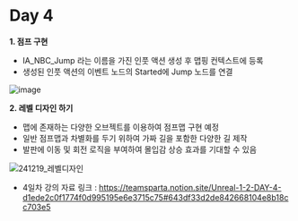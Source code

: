 # Day 4
**1. 점프 구현**

- IA_NBC_Jump 라는 이름을 가진 인풋 액션 생성 후 맵핑 컨텍스트에 등록
- 생성된 인풋 액션의 이벤트 노드의 Started에 Jump 노드를 연결

![image](https://github.com/user-attachments/assets/7c9edab6-57a5-47a6-8e51-60c9692ab62b)


**2. 레벨 디자인 하기**

- 맵에 존재하는 다양한 오브젝트를 이용하여 점프맵 구현 예정
- 일반 점프맵과 차별화를 두기 위하여 가짜 길을 포함한 다양한 길 제작
- 발판에 이동 및 회전 로직을 부여하여 몰입감 상승 효과를 기대할 수 있음

![241219_레벨디자인](https://github.com/user-attachments/assets/df522483-8581-4201-9290-88cdc0550ae4)

- 4일차 강의 자료 링크 : https://teamsparta.notion.site/Unreal-1-2-DAY-4-d1ede2c0f1774f0d995195e6e3715c75#643df33d2de842668104e8b18cc703e5

